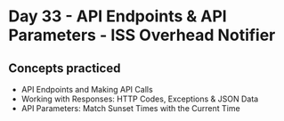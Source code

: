# Day 33 - API Endpoints & API Parameters - ISS Overhead Notifier
## Concepts practiced
- API Endpoints and Making API Calls
- Working with Responses: HTTP Codes, Exceptions & JSON Data
- API Parameters: Match Sunset Times with the Current Time